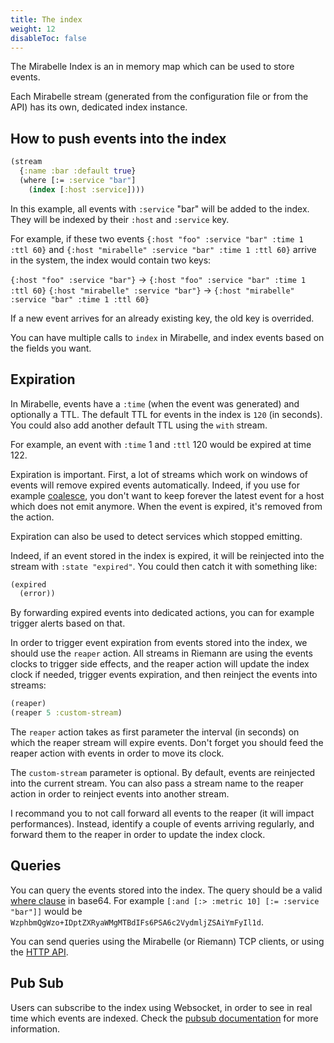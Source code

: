 ```yaml
---
title: The index
weight: 12
disableToc: false
---
```


The Mirabelle Index is an in memory map which can be used to store events.

Each Mirabelle stream (generated from the configuration file or from the API) has its own, dedicated index instance.

## How to push events into the index

```clojure
(stream
  {:name :bar :default true}
  (where [:= :service "bar"]
    (index [:host :service])))
```

In this example, all events with `:service` "bar" will be added to the index. They will be indexed by their `:host` and `:service` key.

For example, if these two events `{:host "foo" :service "bar" :time 1 :ttl 60}` and `{:host "mirabelle" :service "bar" :time 1 :ttl 60}` arrive in the system, the index would contain two keys:

`{:host "foo" :service "bar"}` -> `{:host "foo" :service "bar" :time 1 :ttl 60}`
`{:host "mirabelle" :service "bar"}` -> `{:host "mirabelle" :service "bar" :time 1 :ttl 60}`

If a new event arrives for an already existing key, the old key is overrided.

You can have multiple calls to `index` in Mirabelle, and index events based on the fields you want.

## Expiration

In Mirabelle, events have a `:time` (when the event was generated) and optionally a TTL. The default TTL for events in the index is `120` (in seconds). You could also add another default TTL using the `with` stream.

For example, an event with `:time` 1 and `:ttl` 120 would be expired at time 122.

Expiration is important. First, a lot of streams which work on windows of events will remove expired events automatically. Indeed, if you use for example [coalesce](/howto/stream/#coalesce-and-project), you don't want to keep forever the latest event for a host which does not emit anymore. When the event is expired, it's removed from the action.

Expiration can also be used to detect services which stopped emitting.

Indeed, if an event stored in the index is expired, it will be reinjected into the stream with `:state "expired"`. You could then catch it with something like:

```clojure
(expired
  (error))
```

By forwarding expired events into dedicated actions, you can for example trigger alerts based on that.

In order to trigger event expiration from events stored into the index, we should use the `reaper` action. All streams in Riemann are using the events clocks to trigger side effects, and the reaper action will update the index clock if needed, trigger events expiration, and then reinject the events into streams:

```clojure
(reaper)
(reaper 5 :custom-stream)
```

The `reaper` action takes as first parameter the interval (in seconds) on which the reaper stream will expire events. Don't forget you should feed the reaper action with events in order to move its clock.

The `custom-stream` parameter is optional. By default, events are reinjected into the current stream. You can also pass a stream name to the reaper action in order to reinject events into another stream.

I recommand you to not call forward all events to the reaper (it will impact performances). Instead, identify a couple of events arriving regularly, and forward them to the reaper in order to update the index clock.

## Queries

You can query the events stored into the index. The query should be a valid [where clause](/howto/stream/#filtering-events) in base64. For example `[:and [:> :metric 10] [:= :service "bar"]]` would be `WzphbmQgWzo+IDptZXRyaWMgMTBdIFs6PSA6c2VydmljZSAiYmFyIl1d`.

You can send queries using the Mirabelle (or Riemann) TCP clients, or using the [HTTP API](http://localhost:1313/api/#query-the-index).

## Pub Sub

Users can subscribe to the index using Websocket, in order to see in real time which events are indexed. Check the [pubsub documentation](howto/pubsub/) for more information.



